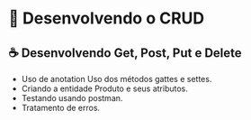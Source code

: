 # 🍜 Desenvolvendo o CRUD

## ☕ Desenvolvendo Get, Post, Put e Delete

- Uso de anotation
 Uso dos métodos gattes e settes. 
 - Criando a entidade Produto e seus atributos.
- Testando usando postman.
- Tratamento de erros.